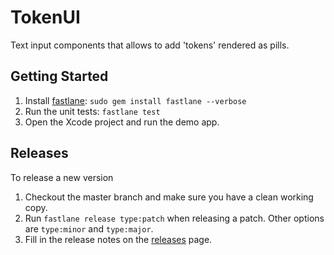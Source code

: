# TokenUI

Text input components that allows to add 'tokens' rendered as pills.

## Getting Started

1. Install [fastlane](https://fastlane.tools): `sudo gem install fastlane --verbose`
2. Run the unit tests: `fastlane test`
3. Open the Xcode project and run the demo app.


## Releases

To release a new version

1. Checkout the master branch and make sure you have a clean working copy.
2. Run `fastlane release type:patch` when releasing a patch. Other options are `type:minor` and `type:major`.
3. Fill in the release notes on the [releases](https://github.com/hootsuite/token-ui/releases) page.
